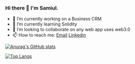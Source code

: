
<!--
**N-E-K-0/N-E-K-0** is a ✨ _special_ ✨ repository because its `README.md` (this file) appears on your GitHub profile.

Here are some ideas to get you started:

- 🔭 I’m currently working on ...
- 🌱 I’m currently learning ...
- 👯 I’m looking to collaborate on ...
- 🤔 I’m looking for help with ...
- 💬 Ask me about ...
- 📫 How to reach me: ...
- 😄 Pronouns: ...
- ⚡ Fun fact: ...
-->


### Hi there 👋 I'm Samiul.

- 🔭 I’m currently working on a Business CRM
- 🌱 I’m currently learning Solidity
- 👯 I’m looking to collaborate on any web app uses web3.0 
- 📫 How to reach me: [Email](isamiul120@gmail.com) [Linkedin](https://www.linkedin.com/in/mohammed-samiul-islam-47a2b0a1/)

[![Anurag's GitHub stats](https://github-readme-stats.vercel.app/api?username=N-E-K-0&show_icons=true&theme=github_dark&count_private=true&include_all_commits=true&hide=stars,contribs)](https://github.com/N-E-K-0)

[![Top Langs](https://github-readme-stats.vercel.app/api/top-langs/?username=N-E-K-0&layout=compact)](https://github.com/N-E-K-0/github-readme-stats)



